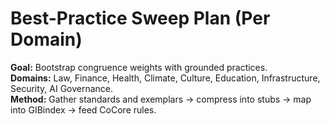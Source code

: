 # Best-Practice Sweep Plan (Per Domain)

**Goal:** Bootstrap congruence weights with grounded practices.  
**Domains:** Law, Finance, Health, Climate, Culture, Education, Infrastructure, Security, AI Governance.  
**Method:** Gather standards and exemplars → compress into stubs → map into GIBindex → feed CoCore rules.
